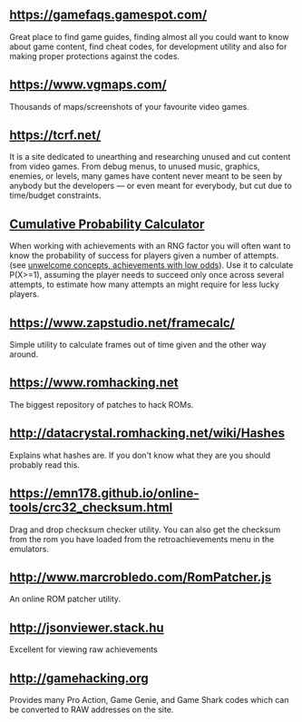 ## https://gamefaqs.gamespot.com/

Great place to find game guides, finding almost all you could want to know about game content, find cheat codes, for development utility and also for making proper protections against the codes.

## https://www.vgmaps.com/

Thousands of maps/screenshots of your favourite video games.

## https://tcrf.net/

It is a site dedicated to unearthing and researching unused and cut content from video games. From debug menus, to unused music, graphics, enemies, or levels, many games have content never meant to be seen by anybody but the developers — or even meant for everybody, but cut due to time/budget constraints.

## [Cumulative Probability Calculator](https://www.danielsoper.com/statcalc/calculator.aspx?id=71)

When working with achievements with an RNG factor you will often want to know the probability of success for players given a number of attempts. (see [unwelcome concepts, achievements with low odds](Developers-Code-of-Conduct#unwelcome-concepts)). Use it to calculate P(X>=1), assuming the player needs to succeed only once across several attempts, to estimate how many attempts an might require for less lucky players.

## https://www.zapstudio.net/framecalc/

Simple utility to calculate frames out of time given and the other way around.

## https://www.romhacking.net

The biggest repository of patches to hack ROMs.

## http://datacrystal.romhacking.net/wiki/Hashes

Explains what hashes are. If you don't know what they are you should probably read this.

## https://emn178.github.io/online-tools/crc32_checksum.html

Drag and drop checksum checker utility. You can also get the checksum from the rom you have loaded from the retroachievements menu in the emulators.

## http://www.marcrobledo.com/RomPatcher.js

An online ROM patcher utility.

## http://jsonviewer.stack.hu

Excellent for viewing raw achievements

## http://gamehacking.org

Provides many Pro Action, Game Genie, and Game Shark codes which can be converted to RAW addresses on the site.
